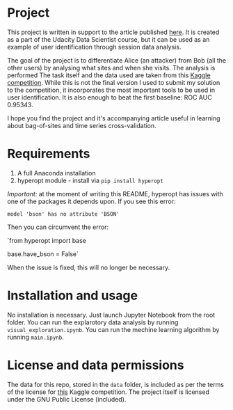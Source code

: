 # Project

This project is written in support to the article published [here](). It is 
created as a part of the Udacity Data Scientist course, but it can be used as
an example of user identification through session data analysis.

The goal of the project is to differentiate Alice (an attacker) from Bob (all the
other users) by analysing what sites and when she visits. The analysis is performed
The task itself and the data used are taken from this [Kaggle competition](https://www.kaggle.com/c/catch-me-if-you-can-intruder-detection-through-webpage-session-tracking2).
While this is not the final version I used to submit my solution to the competition,
it incorporates the most important tools to be used in user identification. It is
also enough to beat the first baseline: ROC AUC 0.95343.

I hope you find the project and it's accompanying article useful in learning about
bag-of-sites and time series cross-validation. 

# Requirements

1. A full Anaconda installation
2. hyperopt module - install via `pip install hyperopt`

*Important:* at the moment of writing this README, hyperopt has issues with one
of the packages it depends upon. If you see this error:

`model 'bson' has no attribute 'BSON'`

Then you can circumvent the error:

`from hyperopt import base

base.have_bson = False`

When the issue is fixed, this will no longer be necessary.

# Installation and usage

No installation is necessary. Just launch Jupyter Notebook from the root folder.
You can run the explarotory data analysis by running `visual_exploration.ipynb`.
You can run the mechine learning algorithm by running `main.ipynb`.

# License and data permissions

The data for this repo, stored in the `data` folder, is included as per the terms
of the license for [this](https://www.kaggle.com/c/catch-me-if-you-can-intruder-detection-through-webpage-session-tracking2/overview/description) Kaggle competition.
The project itself is licensed under the GNU Public License (included).